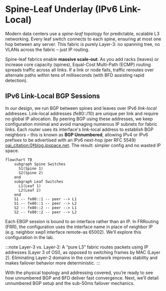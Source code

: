 # Spine-Leaf Underlay (IPv6 Link-Local)

Modern data centers use a *spine-leaf* topology for predictable, scalable L3 networking. Every leaf switch connects to each spine, ensuring at most one hop between any server. This fabric is purely Layer-3: no spanning tree, no VLANs across the fabric – just IP routing.

Spine-leaf fabrics enable **massive scale-out**. As you add racks (leaves) or increase core capacity (spines), Equal-Cost Multi-Path (ECMP) routing spreads traffic across all links. If a link or node fails, traffic reroutes over alternate paths within tens of milliseconds (with BFD assisting rapid detection).

## IPv6 Link-Local BGP Sessions

In our design, we run BGP between spines and leaves over IPv6 *link-local* addresses. Link-local addresses (fe80::/10) are unique per link and require no global IP allocation. By peering BGP using these addresses, we keep configuration minimal and avoid managing numerous IP subnets for fabric links. Each router uses its interface's link-local address to establish BGP neighbors – this is known as **BGP Unnumbered**, allowing IPv4 or IPv6 prefixes to be advertised with an IPv6 next-hop (per RFC 5549) [oai_citation:0‡blog.ipspace.net](https://blog.ipspace.net/2022/11/bgp-unnumbered-duct-tape/#:~:text=We%20know%20that%20unnumbered%20BGP,now%20RFC%208950). The result: simpler config and no wasted IP space.

```mermaid
flowchart TB
    subgraph Spine Switches
      S1(Spine 1)
      S2(Spine 2)
    end
    subgraph Leaf Switches
      L1(Leaf 1)
      L2(Leaf 2)
    end
    S1 -- fe80::1 -- peer --> L1
    S1 -- fe80::1 -- peer --> L2
    S2 -- fe80::2 -- peer --> L1
    S2 -- fe80::2 -- peer --> L2
```

Each EBGP session is bound to an interface rather than an IP. In FRRouting (FRR), the configuration uses the interface name in place of neighbor IP (e.g. neighbor swp1 interface remote-as 65002). We’ll explore this configuration in the lab.

:::note
Layer-3 vs. Layer-2: A “pure L3” fabric routes packets using IP addresses (Layer 3 of OSI), as opposed to switching frames by MAC (Layer 2). Eliminating Layer-2 domains in the core network improves stability and makes failover behavior more deterministic.
:::

With the physical topology and addressing covered, you’re ready to see how unnumbered BGP and BFD deliver fast convergence. Next, we’ll detail unnumbered BGP setup and the sub-50ms failover mechanics.

